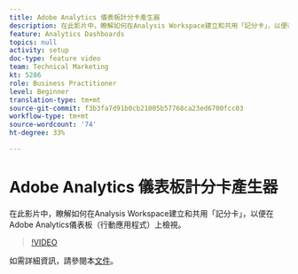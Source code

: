 ```yaml
---
title: Adobe Analytics 儀表板計分卡產生器
description: 在此影片中，瞭解如何在Analysis Workspace建立和共用「記分卡」，以便在Adobe Analytics儀表板（行動應用程式）上檢視。
feature: Analytics Dashboards
topics: null
activity: setup
doc-type: feature video
team: Technical Marketing
kt: 5286
role: Business Practitioner
level: Beginner
translation-type: tm+mt
source-git-commit: f3b3fa7d91b0cb21005b57768ca23ed6700fcc03
workflow-type: tm+mt
source-wordcount: '74'
ht-degree: 33%

---
```



# Adobe Analytics 儀表板計分卡產生器

在此影片中，瞭解如何在Analysis Workspace建立和共用「記分卡」，以便在Adobe Analytics儀表板（行動應用程式）上檢視。

>[!VIDEO](https://video.tv.adobe.com/v/34544/?quality=12)

如需詳細資訊，請參閱本[文件](https://docs.adobe.com/help/zh-Hant/analytics/analyze/mobapp/home.html)。
